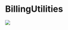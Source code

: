 # BillingUtilities

[![](https://jitpack.io/v/jairrab/BillingUtilities.svg)](https://jitpack.io/#jairrab/BillingUtilities)
